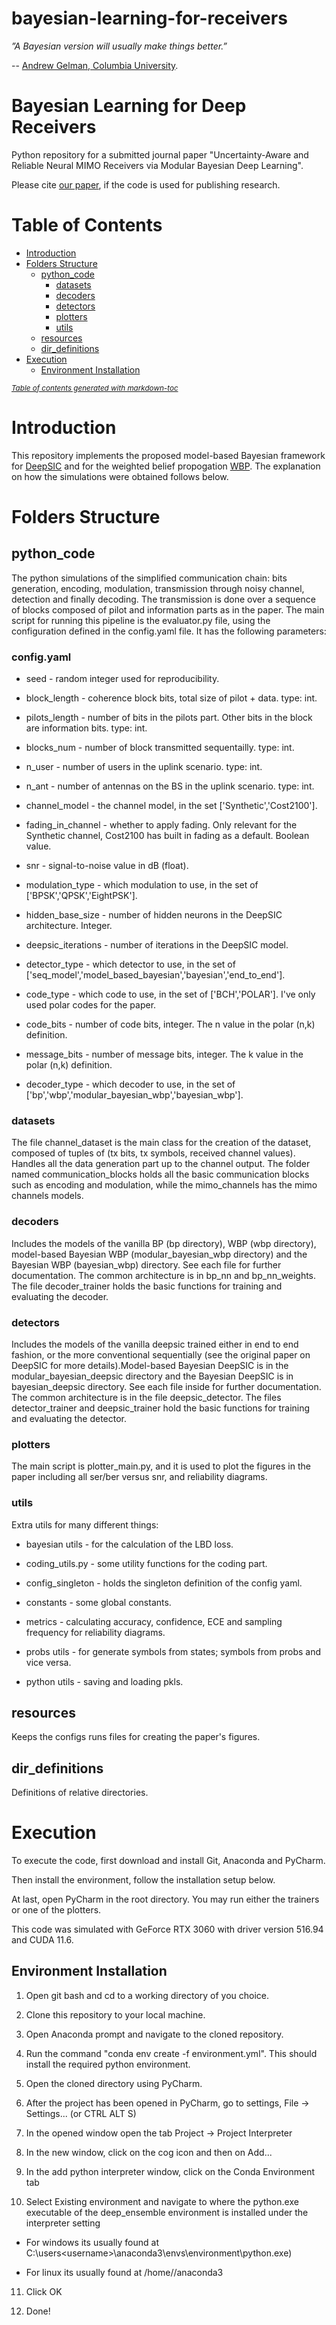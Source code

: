# bayesian-learning-for-receivers

*”A Bayesian version will usually make things better.”* 

-- [Andrew Gelman, Columbia University](http://www.stat.columbia.edu/~gelman/book/gelman_quotes.pdf). 

# Bayesian Learning for Deep Receivers

Python repository for a submitted journal paper "Uncertainty-Aware and Reliable Neural MIMO Receivers via Modular Bayesian Deep Learning".

Please cite [our paper](https://arxiv.org/pdf/2302.02436.pdf), if the code is used for publishing research.

# Table of Contents

- [Introduction](#introduction)
- [Folders Structure](#folders-structure)
  * [python_code](#python_code)
    + [datasets](#datasets)
    + [decoders](#decoders)
    + [detectors](#detectors)
    + [plotters](#plotters)
    + [utils](#utils)
  * [resources](#resources)
  * [dir_definitions](#dir_definitions)
- [Execution](#execution)
  * [Environment Installation](#environment-installation)

<small><i><a href='http://ecotrust-canada.github.io/markdown-toc/'>Table of contents generated with markdown-toc</a></i></small>

# Introduction

This repository implements the proposed model-based Bayesian framework for [DeepSIC](https://arxiv.org/abs/2002.03214) and for the weighted belief propogation [WBP](https://arxiv.org/abs/1607.04793). The explanation on how the simulations were obtained follows below.

# Folders Structure

## python_code 

The python simulations of the simplified communication chain: bits generation, encoding, modulation, transmission through noisy channel, detection and finally decoding. The transmission is done over a sequence of blocks composed of pilot and information parts as in the paper. The main script for running this pipeline is the evaluator.py file, using the configuration defined in the config.yaml file. It has the following parameters:

### config.yaml

* seed - random integer used for reproducibility.

* block_length - coherence block bits, total size of pilot + data. type: int.

* pilots_length - number of bits in the pilots part. Other bits in the block are information bits. type: int.

* blocks_num - number of block transmitted sequentailly. type: int.

* n_user - number of users in the uplink scenario. type: int.

* n_ant - number of antennas on the BS in the uplink scenario. type: int.

* channel_model - the channel model, in the set ['Synthetic','Cost2100']. 
  
* fading_in_channel - whether to apply fading. Only relevant for the Synthetic channel, Cost2100 has built in fading as a default. Boolean value.

* snr - signal-to-noise value in dB (float).

* modulation_type - which modulation to use, in the set of ['BPSK','QPSK','EightPSK'].

* hidden_base_size - number of hidden neurons in the DeepSIC architecture. Integer.

* deepsic_iterations - number of iterations in the DeepSIC model.
 
* detector_type - which detector to use, in the set of ['seq_model','model_based_bayesian','bayesian','end_to_end'].
  
* code_type - which code to use, in the set of ['BCH','POLAR']. I've only used polar codes for the paper.
  
* code_bits - number of code bits, integer. The n value in the polar (n,k) definition.
  
* message_bits - number of message bits, integer. The k value in the polar (n,k) definition.
  
* decoder_type - which decoder to use, in the set of ['bp','wbp','modular_bayesian_wbp','bayesian_wbp'].

### datasets 

The file channel_dataset is the main class for the creation of the dataset, composed of tuples of (tx bits, tx symbols, received channel values). Handles all the data generation part up to the channel output. The folder named communication_blocks holds all the basic communication blocks such as encoding and modulation, while the mimo_channels has the mimo channels models.  

### decoders

Includes the models of the vanilla BP (bp directory), WBP (wbp directory), model-based Bayesian WBP (modular_bayesian_wbp directory) and the Bayesian WBP (bayesian_wbp) directory. See each file for further documentation. The common architecture is in bp_nn and bp_nn_weights. The file decoder_trainer holds the basic functions for training and evaluating the decoder. 

### detectors 

Includes the models of the vanilla deepsic trained either in end to end fashion, or the more conventional sequentially (see the original paper on DeepSIC for more details).Model-based Bayesian DeepSIC is in the modular_bayesian_deepsic directory and the Bayesian DeepSIC is in bayesian_deepsic directory. See each file inside for further documentation. The common architecture is in the file deepsic_detector. The files detector_trainer and deepsic_trainer hold the basic functions for training and evaluating the detector. 

### plotters

The main script is plotter_main.py, and it is used to plot the figures in the paper including all ser/ber versus snr, and reliability diagrams.

### utils

Extra utils for many different things: 

* bayesian utils - for the calculation of the LBD loss.
  
* coding_utils.py - some utility functions for the coding part.

* config_singleton - holds the singleton definition of the config yaml.
  
* constants - some global constants.
  
* metrics - calculating accuracy, confidence, ECE and sampling frequency for reliability diagrams.

* probs utils - for generate symbols from states; symbols from probs and vice versa.

* python utils - saving and loading pkls.

## resources

Keeps the configs runs files for creating the paper's figures.

## dir_definitions 

Definitions of relative directories.

# Execution

To execute the code, first download and install Git, Anaconda and PyCharm.

Then install the environment, follow the installation setup below. 

At last, open PyCharm in the root directory. You may run either the trainers or one of the plotters.

This code was simulated with GeForce RTX 3060 with driver version 516.94 and CUDA 11.6. 

## Environment Installation

1. Open git bash and cd to a working directory of you choice.

2. Clone this repository to your local machine.

3. Open Anaconda prompt and navigate to the cloned repository.

4. Run the command "conda env create -f environment.yml". This should install the required python environment.

5. Open the cloned directory using PyCharm.

6. After the project has been opened in PyCharm, go to settings, File -> Settings... (or CTRL ALT S)

7. In the opened window open the tab Project -> Project Interpreter

8. In the new window, click on the cog icon and then on Add...

9. In the add python interpreter window, click on the Conda Environment tab

10. Select Existing environment and navigate to where the python.exe executable of the deep_ensemble environment is installed under the interpreter setting

  - For windows its usually found at C:\users\<username>\anaconda3\envs\environment\python.exe)

  - For linux its usually found at /home/<username>/anaconda3
  
11. Click OK

12. Done!
